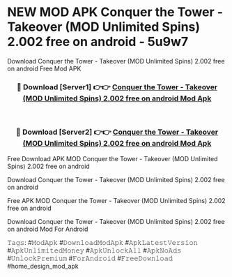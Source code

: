 # NEW MOD APK Conquer the Tower - Takeover (MOD Unlimited Spins) 2.002 free on android - 5u9w7
Download Conquer the Tower - Takeover (MOD Unlimited Spins) 2.002 free on android Free Mod APK

<div align="center">
<h3>🔴 Download [Server1] 👉👉 <a href="https://apk-comot.site?title=Conquer_the_Tower_-_Takeover_(MOD_Unlimited_Spins)_2.002_free_on_android">Conquer the Tower - Takeover (MOD Unlimited Spins) 2.002 free on android Mod Apk</a></h3><br>

<h3>🔴 Download [Server2] 👉👉 <a href="https://apk-comot.site?title=Conquer_the_Tower_-_Takeover_(MOD_Unlimited_Spins)_2.002_free_on_android">Conquer the Tower - Takeover (MOD Unlimited Spins) 2.002 free on android Mod Apk</a></h3>
</div>


Free Download APK MOD Conquer the Tower - Takeover (MOD Unlimited Spins) 2.002 free on android

Download Conquer the Tower - Takeover (MOD Unlimited Spins) 2.002 free on android 

Free APK MOD Conquer the Tower - Takeover (MOD Unlimited Spins) 2.002 free on android 

Download Conquer the Tower - Takeover (MOD Unlimited Spins) 2.002 free on android Mod For Android

𝚃𝚊𝚐𝚜: #𝙼𝚘𝚍𝙰𝚙𝚔 #𝙳𝚘𝚠𝚗𝚕𝚘𝚊𝚍𝙼𝚘𝚍𝙰𝚙𝚔 #𝙰𝚙𝚔𝙻𝚊𝚝𝚎𝚜𝚝𝚅𝚎𝚛𝚜𝚒𝚘𝚗 #𝙰𝚙𝚔𝚄𝚗𝚕𝚒𝚖𝚒𝚝𝚎𝚍𝙼𝚘𝚗𝚎𝚢 #𝙰𝚙𝚔𝚄𝚗𝚕𝚘𝚌𝚔𝙰𝚕𝚕 #𝙰𝚙𝚔𝙽𝚘𝙰𝚍𝚜 #𝚄𝚗𝚕𝚘𝚌𝚔𝙿𝚛𝚎𝚖𝚒𝚞𝚖 #𝙵𝚘𝚛𝙰𝚗𝚍𝚛𝚘𝚒𝚍 #𝙵𝚛𝚎𝚎𝙳𝚘𝚠𝚗𝚕𝚘𝚊𝚍 #home_design_mod_apk